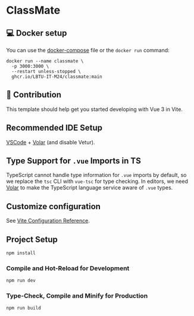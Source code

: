 # ClassMate

## 💻 Docker setup

You can use the [docker-compose](https://github.com/LBTU-IT-M24/ClassMate/blob/main/docker-compose.yml) file or the ```docker run``` command:

```
docker run --name classmate \
  -p 3000:3000 \
  --restart unless-stopped \
  ghcr.io/LBTU-IT-M24/classmate:main
```


## 🔨 Contribution

This template should help get you started developing with Vue 3 in Vite.

## Recommended IDE Setup

[VSCode](https://code.visualstudio.com/) + [Volar](https://marketplace.visualstudio.com/items?itemName=Vue.volar) (and disable Vetur).

## Type Support for `.vue` Imports in TS

TypeScript cannot handle type information for `.vue` imports by default, so we replace the `tsc` CLI with `vue-tsc` for type checking. In editors, we need [Volar](https://marketplace.visualstudio.com/items?itemName=Vue.volar) to make the TypeScript language service aware of `.vue` types.

## Customize configuration

See [Vite Configuration Reference](https://vitejs.dev/config/).

## Project Setup

```sh
npm install
```

### Compile and Hot-Reload for Development

```sh
npm run dev
```

### Type-Check, Compile and Minify for Production

```sh
npm run build
```
